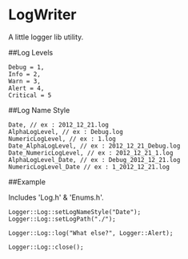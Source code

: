 LogWriter
=========

A little logger lib utility.

##Log Levels

	Debug = 1,
	Info = 2,
	Warn = 3,
	Alert = 4,
	Critical = 5
    
##Log Name Style

	Date, // ex : 2012_12_21.log
	AlphaLogLevel, // ex : Debug.log
	NumericLogLevel, // ex : 1.log
	Date_AlphaLogLevel, // ex : 2012_12_21_Debug.log
	Date_NumericLogLevel, // ex : 2012_12_21_1.log
	AlphaLogLevel_Date, // ex : Debug_2012_12_21.log
	NumericLogLevel_Date // ex : 1_2012_12_21.log

##Example

Includes 'Log.h' & 'Enums.h'.

	Logger::Log::setLogNameStyle("Date");
	Logger::Log::setLogPath("./");
	
	Logger::Log::log("What else?", Logger::Alert);
	
	Logger::Log::close();